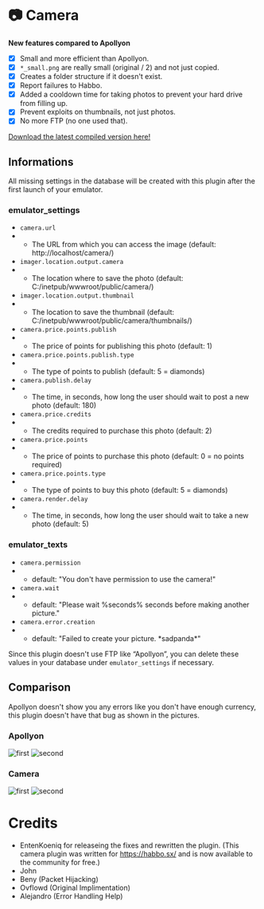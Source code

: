 # 📷 Camera

**New features compared to Apollyon**
- [x] Small and more efficient than Apollyon.
- [x] `*_small.png` are really small (original / 2) and not just copied.
- [x] Creates a folder structure if it doesn't exist.
- [x] Report failures to Habbo.
- [x] Added a cooldown time for taking photos to prevent your hard drive from filling up.
- [x] Prevent exploits on thumbnails, not just photos.
- [x] No more FTP (no one used that).

[Download the latest compiled version here!](https://github.com/duckietm/Plugins/blob/main/Camera%20Plugin/Compiled/Camera-1.6.jar)

## Informations
All missing settings in the database will be created with this plugin after the first launch of your emulator.
### emulator_settings
- `camera.url`
- - The URL from which you can access the image (default: http://localhost/camera/)
- `imager.location.output.camera`
- - The location where to save the photo (default: C:/inetpub/wwwroot/public/camera/)
- `imager.location.output.thumbnail`
- - The location to save the thumbnail (default: C:/inetpub/wwwroot/public/camera/thumbnails/)
- `camera.price.points.publish`
- - The price of points for publishing this photo (default: 1)
- `camera.price.points.publish.type`
- - The type of points to publish (default: 5 = diamonds)
- `camera.publish.delay`
- - The time, in seconds, how long the user should wait to post a new photo (default: 180)
- `camera.price.credits`
- - The credits required to purchase this photo (default: 2)
- `camera.price.points`
- - The price of points to purchase this photo (default: 0 = no points required)
- `camera.price.points.type`
- - The type of points to buy this photo (default: 5 = diamonds)
- `camera.render.delay`
- - The time, in seconds, how long the user should wait to take a new photo (default: 5)
### emulator_texts
- `camera.permission`
- - default: "You don't have permission to use the camera!"
- `camera.wait`
- - default: "Please wait %seconds% seconds before making another picture."
- `camera.error.creation`
- - default: "Failed to create your picture. \*sadpanda\*"

Since this plugin doesn't use FTP like “Apollyon”, you can delete these values ​​in your database under `emulator_settings` if necessary.

## Comparison
Apollyon doesn't show you any errors like you don't have enough currency, this plugin doesn't have that bug as shown in the pictures.

### Apollyon
![first](https://cdn.discordapp.com/attachments/1098244829462405183/1154449248297963610/image.png)
![second](https://cdn.discordapp.com/attachments/1098244829462405183/1154448684063404104/image.png)

### Camera
![first](https://cdn.discordapp.com/attachments/1098244829462405183/1154446836917076070/image.png)
![second](https://cdn.discordapp.com/attachments/1098244829462405183/1154446698249199707/image.png)

# Credits

- EntenKoeniq for releaseing the fixes and rewritten the plugin. (This camera plugin was written for https://habbo.sx/ and is now available to the community for free.)
- John
- Beny (Packet Hijacking)
- Ovflowd (Original Implimentation)
- Alejandro (Error Handling Help)
